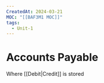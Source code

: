 ```yaml
---
CreatedAt: 2024-03-21
MOC: "[[BAF3M1 MOC]]"
tags:
  - Unit-1
---
```

# Accounts Payable
Where [[Debit|Credit]] is stored
<!--ID: 1757893916406-->


